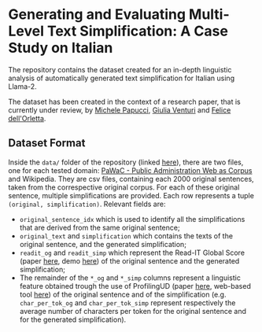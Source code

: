# Generating and Evaluating Multi-Level Text Simplification: A Case Study on Italian

The repository contains the dataset created for an in-depth linguistic analysis of automatically generated text simplification for Italian using Llama-2. 

The dataset has been created in the context of a research paper, that is currently under review, by [Michele Papucci](https://michelepapucci.github.io), [Giulia Venturi](http://www.italianlp.it/people/giulia-venturi/) and [Felice dell'Orletta](http://www.italianlp.it/people/felice-dellorletta/). 

## Dataset Format

Inside the `data/` folder of the repository (linked [here](https://github.com/michelepapucci/multilevel-text-simplification-italian/tree/master/data/)), there are two files, one for each tested domain: [PaWaC - Public Administration Web as Corpus](https://live.european-language-grid.eu/catalogue/corpus/18863) and Wikipedia. They are csv files, containing each 2000 original sentences, taken from the correspective original corpus. For each of these original sentence, multiple simplifications are provided. 
Each row represents a tuple `(original, simplification)`. Relevant fields are: 
- `original_sentence_idx` which is used to identify all the simplifications that are derived from the same original sentence; 
- `original_text` and `simplification` which contains the texts of the original sentence, and the generated simplification; 
- `readit_og` and `readit_simp` which represent the Read-IT Global Score (paper [here](https://aclanthology.org/W11-2308.pdf), demo [here](http://www.italianlp.it/demo/read-it/)) of the original sentence and the generated simplification; 
- The remainder of the `*_og` and `*_simp` columns represent a linguistic feature obtained trough the use of ProfilingUD (paper [here](http://www.lrec-conf.org/proceedings/lrec2020/pdf/2020.lrec-1.883.pdf), web-based tool [here](http://www.italianlp.it/demo/profiling-UD/)) of the original sentence and of the simplification (e.g. `char_per_tok_og` and `char_per_tok_simp` represent respectively the average number of characters per token for the original sentence and for the generated simplification).